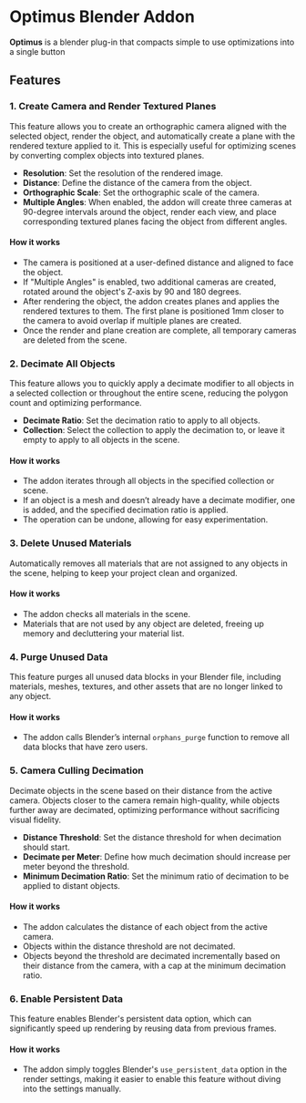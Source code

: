# Optimus Blender Addon

**Optimus** is a blender plug-in that compacts simple to use optimizations into a single button

## Features

### 1. Create Camera and Render Textured Planes

This feature allows you to create an orthographic camera aligned with the selected object, render the object, and automatically create a plane with the rendered texture applied to it. This is especially useful for optimizing scenes by converting complex objects into textured planes.

- **Resolution**: Set the resolution of the rendered image.
- **Distance**: Define the distance of the camera from the object.
- **Orthographic Scale**: Set the orthographic scale of the camera.
- **Multiple Angles**: When enabled, the addon will create three cameras at 90-degree intervals around the object, render each view, and place corresponding textured planes facing the object from different angles.

#### How it works
- The camera is positioned at a user-defined distance and aligned to face the object.
- If "Multiple Angles" is enabled, two additional cameras are created, rotated around the object's Z-axis by 90 and 180 degrees.
- After rendering the object, the addon creates planes and applies the rendered textures to them. The first plane is positioned 1mm closer to the camera to avoid overlap if multiple planes are created.
- Once the render and plane creation are complete, all temporary cameras are deleted from the scene.

### 2. Decimate All Objects

This feature allows you to quickly apply a decimate modifier to all objects in a selected collection or throughout the entire scene, reducing the polygon count and optimizing performance.

- **Decimate Ratio**: Set the decimation ratio to apply to all objects.
- **Collection**: Select the collection to apply the decimation to, or leave it empty to apply to all objects in the scene.

#### How it works
- The addon iterates through all objects in the specified collection or scene.
- If an object is a mesh and doesn’t already have a decimate modifier, one is added, and the specified decimation ratio is applied.
- The operation can be undone, allowing for easy experimentation.

### 3. Delete Unused Materials

Automatically removes all materials that are not assigned to any objects in the scene, helping to keep your project clean and organized.

#### How it works
- The addon checks all materials in the scene.
- Materials that are not used by any object are deleted, freeing up memory and decluttering your material list.

### 4. Purge Unused Data

This feature purges all unused data blocks in your Blender file, including materials, meshes, textures, and other assets that are no longer linked to any object.

#### How it works
- The addon calls Blender’s internal `orphans_purge` function to remove all data blocks that have zero users.

### 5. Camera Culling Decimation

Decimate objects in the scene based on their distance from the active camera. Objects closer to the camera remain high-quality, while objects further away are decimated, optimizing performance without sacrificing visual fidelity.

- **Distance Threshold**: Set the distance threshold for when decimation should start.
- **Decimate per Meter**: Define how much decimation should increase per meter beyond the threshold.
- **Minimum Decimation Ratio**: Set the minimum ratio of decimation to be applied to distant objects.

#### How it works
- The addon calculates the distance of each object from the active camera.
- Objects within the distance threshold are not decimated.
- Objects beyond the threshold are decimated incrementally based on their distance from the camera, with a cap at the minimum decimation ratio.

### 6. Enable Persistent Data

This feature enables Blender's persistent data option, which can significantly speed up rendering by reusing data from previous frames.

#### How it works
- The addon simply toggles Blender's `use_persistent_data` option in the render settings, making it easier to enable this feature without diving into the settings manually.


